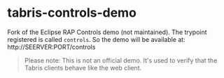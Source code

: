 tabris-controls-demo
====================

Fork of the Eclipse RAP Controls demo (not maintained). The trypoint registered is called `controls`. So the demo will be available at:
http://SEERVER:PORT/controls

> Please note: This is not an official demo. It's used to verify that the Tabris clients behave like the web client.
